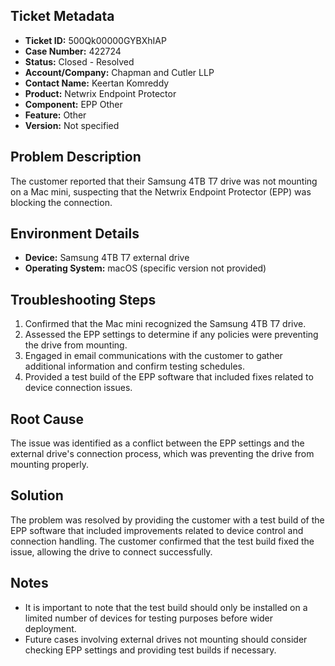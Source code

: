 ## Ticket Metadata
- **Ticket ID:** 500Qk00000GYBXhIAP
- **Case Number:** 422724
- **Status:** Closed - Resolved
- **Account/Company:** Chapman and Cutler LLP
- **Contact Name:** Keertan Komreddy
- **Product:** Netwrix Endpoint Protector
- **Component:** EPP Other
- **Feature:** Other
- **Version:** Not specified

## Problem Description
The customer reported that their Samsung 4TB T7 drive was not mounting on a Mac mini, suspecting that the Netwrix Endpoint Protector (EPP) was blocking the connection.

## Environment Details
- **Device:** Samsung 4TB T7 external drive
- **Operating System:** macOS (specific version not provided)

## Troubleshooting Steps
1. Confirmed that the Mac mini recognized the Samsung 4TB T7 drive.
2. Assessed the EPP settings to determine if any policies were preventing the drive from mounting.
3. Engaged in email communications with the customer to gather additional information and confirm testing schedules.
4. Provided a test build of the EPP software that included fixes related to device connection issues.

## Root Cause
The issue was identified as a conflict between the EPP settings and the external drive's connection process, which was preventing the drive from mounting properly.

## Solution
The problem was resolved by providing the customer with a test build of the EPP software that included improvements related to device control and connection handling. The customer confirmed that the test build fixed the issue, allowing the drive to connect successfully.

## Notes
- It is important to note that the test build should only be installed on a limited number of devices for testing purposes before wider deployment.
- Future cases involving external drives not mounting should consider checking EPP settings and providing test builds if necessary.